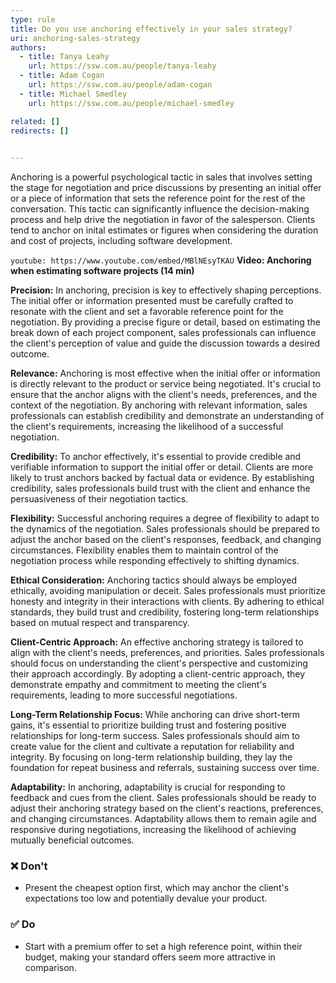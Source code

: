 ```yaml
---
type: rule
title: Do you use anchoring effectively in your sales strategy?
uri: anchoring-sales-strategy
authors:
  - title: Tanya Leahy
    url: https://ssw.com.au/people/tanya-leahy
  - title: Adam Cogan
    url: https://ssw.com.au/people/adam-cogan
  - title: Michael Smedley
    url: https://ssw.com.au/people/michael-smedley

related: []
redirects: []
  

---
```


Anchoring is a powerful psychological tactic in sales that involves setting the stage for negotiation and price discussions by presenting an initial offer or a piece of information that sets the reference point for the rest of the conversation. This tactic can significantly influence the decision-making process and help drive the negotiation in favor of the salesperson. Clients tend to anchor on inital estimates or figures when considering the duration and cost of projects, including software development.

<!--endintro-->

`youtube: https://www.youtube.com/embed/MBlNEsyTKAU`
**Video: Anchoring when estimating software projects (14 min)**  

**Precision:** In anchoring, precision is key to effectively shaping perceptions. The initial offer or information presented must be carefully crafted to resonate with the client and set a favorable reference point for the negotiation. By providing a precise figure or detail, based on estimating the break down of each project component, sales professionals can influence the client's perception of value and guide the discussion towards a desired outcome.

**Relevance:** Anchoring is most effective when the initial offer or information is directly relevant to the product or service being negotiated. It's crucial to ensure that the anchor aligns with the client's needs, preferences, and the context of the negotiation. By anchoring with relevant information, sales professionals can establish credibility and demonstrate an understanding of the client's requirements, increasing the likelihood of a successful negotiation.

**Credibility:** To anchor effectively, it's essential to provide credible and verifiable information to support the initial offer or detail. Clients are more likely to trust anchors backed by factual data or evidence. By establishing credibility, sales professionals build trust with the client and enhance the persuasiveness of their negotiation tactics.

**Flexibility:** Successful anchoring requires a degree of flexibility to adapt to the dynamics of the negotiation. Sales professionals should be prepared to adjust the anchor based on the client's responses, feedback, and changing circumstances. Flexibility enables them to maintain control of the negotiation process while responding effectively to shifting dynamics.

**Ethical Consideration:** Anchoring tactics should always be employed ethically, avoiding manipulation or deceit. Sales professionals must prioritize honesty and integrity in their interactions with clients. By adhering to ethical standards, they build trust and credibility, fostering long-term relationships based on mutual respect and transparency.

**Client-Centric Approach:** An effective anchoring strategy is tailored to align with the client's needs, preferences, and priorities. Sales professionals should focus on understanding the client's perspective and customizing their approach accordingly. By adopting a client-centric approach, they demonstrate empathy and commitment to meeting the client's requirements, leading to more successful negotiations.

**Long-Term Relationship Focus:** While anchoring can drive short-term gains, it's essential to prioritize building trust and fostering positive relationships for long-term success. Sales professionals should aim to create value for the client and cultivate a reputation for reliability and integrity. By focusing on long-term relationship building, they lay the foundation for repeat business and referrals, sustaining success over time.

**Adaptability:** In anchoring, adaptability is crucial for responding to feedback and cues from the client. Sales professionals should be ready to adjust their anchoring strategy based on the client's reactions, preferences, and changing circumstances. Adaptability allows them to remain agile and responsive during negotiations, increasing the likelihood of achieving mutually beneficial outcomes.

### ❌ Don't

* Present the cheapest option first, which may anchor the client's expectations too low and potentially devalue your product.

### ✅ Do

* Start with a premium offer to set a high reference point, within their budget, making your standard offers seem more attractive in comparison.
